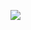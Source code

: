 [![](https://github-readme-stats.vercel.app/api/wakatime?username=f4ez&username=faeztgh&theme=midnight-purple&show_icons=true&show_owner=true&count_private=true)](https://github.com/faeztgh/)

<br/>
<br/>

<!-- [![](https://wakatime.com/share/@f4ez/e21807b2-f7a9-45bc-8ac7-ef2f0483dca9.svg)](https://github.com/faeztgh/) -->

